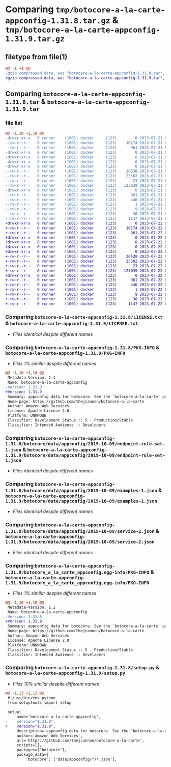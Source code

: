 # Comparing `tmp/botocore-a-la-carte-appconfig-1.31.8.tar.gz` & `tmp/botocore-a-la-carte-appconfig-1.31.9.tar.gz`

## filetype from file(1)

```diff
@@ -1 +1 @@
-gzip compressed data, was "botocore-a-la-carte-appconfig-1.31.8.tar", last modified: Fri Jul 21 01:21:13 2023, max compression
+gzip compressed data, was "botocore-a-la-carte-appconfig-1.31.9.tar", last modified: Sat Jul 22 01:20:16 2023, max compression
```

## Comparing `botocore-a-la-carte-appconfig-1.31.8.tar` & `botocore-a-la-carte-appconfig-1.31.9.tar`

### file list

```diff
@@ -1,18 +1,18 @@
-drwxr-xr-x   0 runner    (1001) docker     (123)        0 2023-07-21 01:21:13.574783 botocore-a-la-carte-appconfig-1.31.8/
--rw-r--r--   0 runner    (1001) docker     (123)    10174 2023-07-21 01:21:13.000000 botocore-a-la-carte-appconfig-1.31.8/LICENSE.txt
--rw-r--r--   0 runner    (1001) docker     (123)      961 2023-07-21 01:21:13.574783 botocore-a-la-carte-appconfig-1.31.8/PKG-INFO
-drwxr-xr-x   0 runner    (1001) docker     (123)        0 2023-07-21 01:21:13.574783 botocore-a-la-carte-appconfig-1.31.8/botocore/
-drwxr-xr-x   0 runner    (1001) docker     (123)        0 2023-07-21 01:21:13.574783 botocore-a-la-carte-appconfig-1.31.8/botocore/data/
-drwxr-xr-x   0 runner    (1001) docker     (123)        0 2023-07-21 01:21:13.574783 botocore-a-la-carte-appconfig-1.31.8/botocore/data/appconfig/
-drwxr-xr-x   0 runner    (1001) docker     (123)        0 2023-07-21 01:21:13.574783 botocore-a-la-carte-appconfig-1.31.8/botocore/data/appconfig/2019-10-09/
--rw-r--r--   0 runner    (1001) docker     (123)    20538 2023-07-21 01:21:06.000000 botocore-a-la-carte-appconfig-1.31.8/botocore/data/appconfig/2019-10-09/endpoint-rule-set-1.json
--rw-r--r--   0 runner    (1001) docker     (123)    25502 2023-07-21 01:21:06.000000 botocore-a-la-carte-appconfig-1.31.8/botocore/data/appconfig/2019-10-09/examples-1.json
--rw-r--r--   0 runner    (1001) docker     (123)       23 2023-07-21 01:21:06.000000 botocore-a-la-carte-appconfig-1.31.8/botocore/data/appconfig/2019-10-09/paginators-1.json
--rw-r--r--   0 runner    (1001) docker     (123)   123039 2023-07-21 01:21:06.000000 botocore-a-la-carte-appconfig-1.31.8/botocore/data/appconfig/2019-10-09/service-2.json
-drwxr-xr-x   0 runner    (1001) docker     (123)        0 2023-07-21 01:21:13.574783 botocore-a-la-carte-appconfig-1.31.8/botocore_a_la_carte_appconfig.egg-info/
--rw-r--r--   0 runner    (1001) docker     (123)      961 2023-07-21 01:21:13.000000 botocore-a-la-carte-appconfig-1.31.8/botocore_a_la_carte_appconfig.egg-info/PKG-INFO
--rw-r--r--   0 runner    (1001) docker     (123)      446 2023-07-21 01:21:13.000000 botocore-a-la-carte-appconfig-1.31.8/botocore_a_la_carte_appconfig.egg-info/SOURCES.txt
--rw-r--r--   0 runner    (1001) docker     (123)        1 2023-07-21 01:21:13.000000 botocore-a-la-carte-appconfig-1.31.8/botocore_a_la_carte_appconfig.egg-info/dependency_links.txt
--rw-r--r--   0 runner    (1001) docker     (123)        9 2023-07-21 01:21:13.000000 botocore-a-la-carte-appconfig-1.31.8/botocore_a_la_carte_appconfig.egg-info/top_level.txt
--rw-r--r--   0 runner    (1001) docker     (123)       38 2023-07-21 01:21:13.574783 botocore-a-la-carte-appconfig-1.31.8/setup.cfg
--rw-r--r--   0 runner    (1001) docker     (123)     1147 2023-07-21 01:21:13.000000 botocore-a-la-carte-appconfig-1.31.8/setup.py
+drwxr-xr-x   0 runner    (1001) docker     (123)        0 2023-07-22 01:20:16.768781 botocore-a-la-carte-appconfig-1.31.9/
+-rw-r--r--   0 runner    (1001) docker     (123)    10174 2023-07-22 01:20:16.000000 botocore-a-la-carte-appconfig-1.31.9/LICENSE.txt
+-rw-r--r--   0 runner    (1001) docker     (123)      961 2023-07-22 01:20:16.768781 botocore-a-la-carte-appconfig-1.31.9/PKG-INFO
+drwxr-xr-x   0 runner    (1001) docker     (123)        0 2023-07-22 01:20:16.768781 botocore-a-la-carte-appconfig-1.31.9/botocore/
+drwxr-xr-x   0 runner    (1001) docker     (123)        0 2023-07-22 01:20:16.768781 botocore-a-la-carte-appconfig-1.31.9/botocore/data/
+drwxr-xr-x   0 runner    (1001) docker     (123)        0 2023-07-22 01:20:16.768781 botocore-a-la-carte-appconfig-1.31.9/botocore/data/appconfig/
+drwxr-xr-x   0 runner    (1001) docker     (123)        0 2023-07-22 01:20:16.768781 botocore-a-la-carte-appconfig-1.31.9/botocore/data/appconfig/2019-10-09/
+-rw-r--r--   0 runner    (1001) docker     (123)    20538 2023-07-22 01:20:09.000000 botocore-a-la-carte-appconfig-1.31.9/botocore/data/appconfig/2019-10-09/endpoint-rule-set-1.json
+-rw-r--r--   0 runner    (1001) docker     (123)    25502 2023-07-22 01:20:09.000000 botocore-a-la-carte-appconfig-1.31.9/botocore/data/appconfig/2019-10-09/examples-1.json
+-rw-r--r--   0 runner    (1001) docker     (123)       23 2023-07-22 01:20:09.000000 botocore-a-la-carte-appconfig-1.31.9/botocore/data/appconfig/2019-10-09/paginators-1.json
+-rw-r--r--   0 runner    (1001) docker     (123)   123039 2023-07-22 01:20:09.000000 botocore-a-la-carte-appconfig-1.31.9/botocore/data/appconfig/2019-10-09/service-2.json
+drwxr-xr-x   0 runner    (1001) docker     (123)        0 2023-07-22 01:20:16.768781 botocore-a-la-carte-appconfig-1.31.9/botocore_a_la_carte_appconfig.egg-info/
+-rw-r--r--   0 runner    (1001) docker     (123)      961 2023-07-22 01:20:16.000000 botocore-a-la-carte-appconfig-1.31.9/botocore_a_la_carte_appconfig.egg-info/PKG-INFO
+-rw-r--r--   0 runner    (1001) docker     (123)      446 2023-07-22 01:20:16.000000 botocore-a-la-carte-appconfig-1.31.9/botocore_a_la_carte_appconfig.egg-info/SOURCES.txt
+-rw-r--r--   0 runner    (1001) docker     (123)        1 2023-07-22 01:20:16.000000 botocore-a-la-carte-appconfig-1.31.9/botocore_a_la_carte_appconfig.egg-info/dependency_links.txt
+-rw-r--r--   0 runner    (1001) docker     (123)        9 2023-07-22 01:20:16.000000 botocore-a-la-carte-appconfig-1.31.9/botocore_a_la_carte_appconfig.egg-info/top_level.txt
+-rw-r--r--   0 runner    (1001) docker     (123)       38 2023-07-22 01:20:16.768781 botocore-a-la-carte-appconfig-1.31.9/setup.cfg
+-rw-r--r--   0 runner    (1001) docker     (123)     1147 2023-07-22 01:20:16.000000 botocore-a-la-carte-appconfig-1.31.9/setup.py
```

### Comparing `botocore-a-la-carte-appconfig-1.31.8/LICENSE.txt` & `botocore-a-la-carte-appconfig-1.31.9/LICENSE.txt`

 * *Files identical despite different names*

### Comparing `botocore-a-la-carte-appconfig-1.31.8/PKG-INFO` & `botocore-a-la-carte-appconfig-1.31.9/PKG-INFO`

 * *Files 1% similar despite different names*

```diff
@@ -1,10 +1,10 @@
 Metadata-Version: 2.1
 Name: botocore-a-la-carte-appconfig
-Version: 1.31.8
+Version: 1.31.9
 Summary: appconfig data for botocore. See the `botocore-a-la-carte` package for more info.
 Home-page: https://github.com/thejcannon/botocore-a-la-carte
 Author: Amazon Web Services
 License: Apache License 2.0
 Platform: UNKNOWN
 Classifier: Development Status :: 5 - Production/Stable
 Classifier: Intended Audience :: Developers
```

### Comparing `botocore-a-la-carte-appconfig-1.31.8/botocore/data/appconfig/2019-10-09/endpoint-rule-set-1.json` & `botocore-a-la-carte-appconfig-1.31.9/botocore/data/appconfig/2019-10-09/endpoint-rule-set-1.json`

 * *Files identical despite different names*

### Comparing `botocore-a-la-carte-appconfig-1.31.8/botocore/data/appconfig/2019-10-09/examples-1.json` & `botocore-a-la-carte-appconfig-1.31.9/botocore/data/appconfig/2019-10-09/examples-1.json`

 * *Files identical despite different names*

### Comparing `botocore-a-la-carte-appconfig-1.31.8/botocore/data/appconfig/2019-10-09/service-2.json` & `botocore-a-la-carte-appconfig-1.31.9/botocore/data/appconfig/2019-10-09/service-2.json`

 * *Files identical despite different names*

### Comparing `botocore-a-la-carte-appconfig-1.31.8/botocore_a_la_carte_appconfig.egg-info/PKG-INFO` & `botocore-a-la-carte-appconfig-1.31.9/botocore_a_la_carte_appconfig.egg-info/PKG-INFO`

 * *Files 1% similar despite different names*

```diff
@@ -1,10 +1,10 @@
 Metadata-Version: 2.1
 Name: botocore-a-la-carte-appconfig
-Version: 1.31.8
+Version: 1.31.9
 Summary: appconfig data for botocore. See the `botocore-a-la-carte` package for more info.
 Home-page: https://github.com/thejcannon/botocore-a-la-carte
 Author: Amazon Web Services
 License: Apache License 2.0
 Platform: UNKNOWN
 Classifier: Development Status :: 5 - Production/Stable
 Classifier: Intended Audience :: Developers
```

### Comparing `botocore-a-la-carte-appconfig-1.31.8/setup.py` & `botocore-a-la-carte-appconfig-1.31.9/setup.py`

 * *Files 10% similar despite different names*

```diff
@@ -1,13 +1,13 @@
 #!/usr/bin/env python
 from setuptools import setup
 
 setup(
     name='botocore-a-la-carte-appconfig',
-    version="1.31.8",
+    version="1.31.9",
     description='appconfig data for botocore. See the `botocore-a-la-carte` package for more info.',
     author='Amazon Web Services',
     url='https://github.com/thejcannon/botocore-a-la-carte',
     scripts=[],
     packages=["botocore"],
     package_data={
         'botocore': ['data/appconfig/*/*.json'],
```

